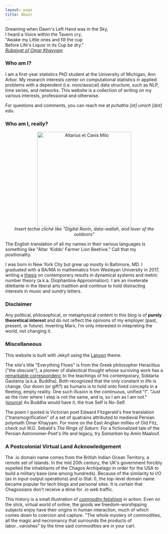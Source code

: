```yaml
---
layout: page
title: About
---
```


<p class="message">
Dreaming when Dawn's Left Hand was in the Sky,<br>
I heard a Voice within the Tavern cry,<br>
"Awake my Little ones and fill the cup<br>
Before Life's Liquor in its Cup be dry."<br>
<a href="https://www.gutenberg.org/files/22535/22535-h/22535-h.htm"><i>Rubaiyat of Omar Khayyam</i></a>
</p>


### Who am I?

I am a first-year statistics PhD student at the University of Michigan, Ann Arbor. My research interests center on computational statistics in applied problems with a dependent (i.e. nonclassical) data structure, such as NLP, time series, and networks. This website is a collection of writing on my various interests, professional and otherwise.

For questions and comments, you can reach me at *pchatha [at] umich [dot] edu.*

### Who am I, really?

<p align="center">
    <img src="{{site.url}}/assets/milo.jpeg" class="portrait" style="display: block; margin: auto;"
    alt="Altarius et Canis Milo" width="300" >
    <em>Insert techie cliché like "Digital Ronin, data-wallah, and lover of the outdoors"</em>
</p>
The English translation of all my names in their various languages is something like "Altar 'Kiddo' Farmer Lion Beehive." Call that my positionality.

I was born in New York City but grew up mostly in Baltimore, MD. I graduated with a BA/MA in mathematics from Wesleyan University in 2017, writing a [thesis](https://digitalcollections.wesleyan.edu/object/ir-2470) on contemporary results in dynamical systems and metric number theory (a.k.a. Diophantine Approximation). I am an inveterate dilettante in the liberal arts tradition and continue to hold distracting interests in music and sundry letters.

### Disclaimer
Any political, philosophical, or metaphysical content in this blog is of **purely theoretical interest** and do not reflect the opinions of my employer (past, present, or future). Inverting Marx, I'm only interested in intepreting the world, not changing it.

### Miscellaneous
This website is built with Jekyll using the [Lanyon](https://github.com/poole/lanyon) theme. 

The site's title "Everything Flows" is from the Greek philosopher Heraclitus ("the obscure"), a pioneer of dialectical thought whose surviving work has a [remarkable correspondenc](http://ccbs.ntu.edu.tw/FULLTEXT/JR-ENG/mil.htm) to the teachings of his contemporary, Siddarta Gautama (a.k.a. Buddha). Both recognized that the only constant in life is change. Our doom (or gift?) as humans is to hold onto fixed concepts in a fleeting, empty reality. One such illusion is the continuous, unified "I". "Just as the river where I step is not the same, and is, so I am as I am not." ([source](https://public.wsu.edu/~delahoyd/mythology/heraclitus.html)) As Buddha would have it, the true Self is No-Self.

The poem I quoted is Victorian poet Edward Fitzgerald's free translation ("transmogrification" of a set of quatrains attributed to medieval Persian polymath Omar Khayyam. For more on the East Anglian millieu of Old Fitz, check out W.G. Sebald's *The Rings of Saturn.* For a fictionalized tale of the Persian Astronomer-Poet's life and legacy, try *Samarkan* by Amin Maalouf.

### A Postcolonial Virtual Land Acknowledgement

The .io domain name comes from the British Indian Ocean Territory, a remote set of islands. In the mid 20th century, the UK's government forcibly expelled the inhabitants of the Chagos Archipelago in order for the USA to build a military base (one among hundreds). Because of the similarity to I/O (as in input-output operations) and *io* (Ital: I), the top-level domain name became popular for tech blogs and personal sites. It is certain that Chagossians don't receive a dime for .io web traffic.

This history is a small illustration of [commodity fetishism](https://www.marxists.org/archive/marx/works/1867-c1/ch01.htm#S4) in action. Even on the slick, virtual world of online, the goods we freedom-worshipping subjects enjoy have their origins in human interaction, much of which comes down to coercion and capture. "The whole mystery of commodities, all the magic and necromancy that surrounds the products of labor...vanishes" by the time said commodities are in your cart.
